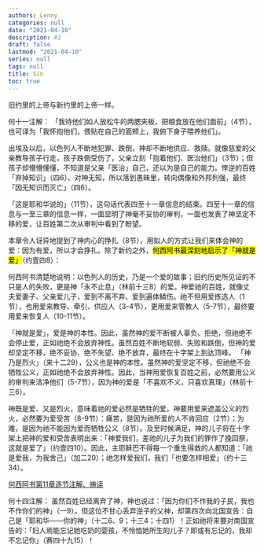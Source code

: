 ```yaml
---
authors: Lenny
categories: null
date: "2021-04-10"
description: #1
draft: false
lastmod: "2021-04-10"
series: null
tags: null
title: Sin
toc: true
---
```



旧约里的上帝与新约里的上帝一样。
<!--more-->

何十一注解：
「我待他们如人放松牛的两腮夹板，把粮食放在他们面前」（4节），也可译为「我怀抱他们，偎贴在自己的面颊上，我俯下身子喂养他们」。  

出埃及以后，以色列人不断地犯罪、跌倒，神却不断地供应、救赎。就像慈爱的父亲教导孩子行走，孩子跌倒受伤了，父亲立刻「抱着他们、医治他们」（3节）；但孩子却懵懵懂懂，不知道是父亲「医治」自己，还以为是自己的能力。悖逆的百姓「弃掉知识」（四6）、对神无知，所以落到愚昧里，转向偶像和外邦列强，最终「因无知识而灭亡」（四6）。  

「这是耶和华说的」（11节），这句话代表四至十一章信息的结束。四至十一章的信息与一至三章的信息一样，一面显明了神毫不妥协的审判，一面也发表了神坚定不移的爱，让百姓第二次从审判中看到了盼望。  

本章令人讶异地提到了神内心的挣扎（8节），用拟人的方式让我们来体会神的爱：因为有爱，所以才会挣扎。除了新约之外，<mark>何西阿书最深刻地启示了「神就是爱」</mark>（约壹四8）：  

何西阿书清楚地说明：以色列人的历史，乃是一个爱的故事；旧约历史所见证的不只是人的失败，更是神「永不止息」（林前十三8）的爱。神爱祂的百姓，就像丈夫爱妻子、父亲爱儿子，爱到不离不弃、爱到遍体鳞伤。祂不但用爱拣选人（1节），也用爱来教导、牵引、供应人（3-4节），更用爱来管教人（5-7节），最终要用爱来恢复人（10-11节）。  

「神就是爱」，爱是神的本性。因此，虽然神的爱不断被人辜负、拒绝，但祂绝不会停止爱，正如祂绝不会放弃神性。虽然百姓不断地软弱、失败和跌倒，但神的爱却坚定不移，绝不妥协、绝不失望、绝不放弃，最终在十字架上到达顶峰。
「神乃是烈火」（来十二29），公义也是神的本性。虽然神的爱坚定不移，但祂绝不会牺牲公义，正如祂绝不会放弃神性。因此，当神用爱恢复百姓之前，必然要用公义的审判来洁净他们（5-7节），因为神的爱是「不喜欢不义，只喜欢真理」（林前十三6）。  

神既是爱、又是烈火，意味着祂的爱必然是牺牲的爱。神要用爱来遮盖公义的烈火，必然要为爱受苦（8-9节）：痛苦，是因为祂所爱的人不肯回应（2节）；为难，是因为祂不能因为爱而牺牲公义（8节）。及至时候满足，神的儿子将在十字架上把神的爱和受苦表明出来：「神爱我们，差祂的儿子为我们的罪作了挽回祭，这就是爱了」（约壹四10）。因此，主耶稣巴不得每一个重生得救的人都知道：「祂是爱我，为我舍己」（加二20）；祂怎样爱我们，我们「也要怎样相爱」（约十三34）。

<a href = "https://cmcbiblereading.com/2016/09/27/%e4%bd%95%e8%a5%bf%e9%98%bf%e4%b9%a6%e7%ac%ac11%e7%ab%a0%e9%80%90%e8%8a%82%e6%b3%a8%e8%a7%a3%e3%80%81%e7%a5%b7%e8%af%bb/">何西阿书第11章逐节注解、祷读</a>


何十四注解：
虽然百姓已经离弃了神，神也说过：「因为你们不作我的子民，我也不作你们的神」（一9）。但这位不甘心丢弃逆子的父神，却第四次向北国宣告：自己是「耶和华——你的神」（十二6、9；十三4；十四1）！正如祂将来要对南国宣告的：「妇人焉能忘记她吃奶的婴孩，不怜恤她所生的儿子？即或有忘记的，我却不忘记你」（赛四十九15）！